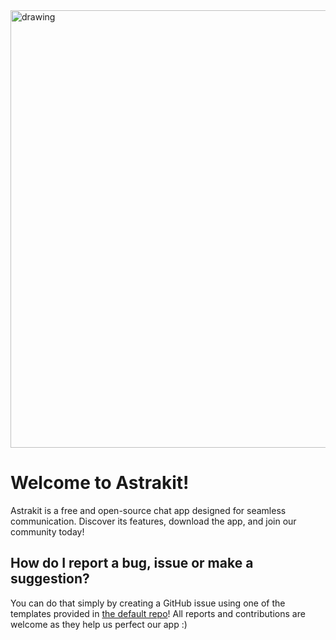<img src="https://astrakit.cc/src/images/banner.png" alt="drawing" width="700"/>

# Welcome to Astrakit!
Astrakit is a free and open-source chat app designed for seamless communication. Discover its features, download the app, and join our community today!

## How do I report a bug, issue or make a suggestion?
You can do that simply by creating a GitHub issue using one of the templates provided in [the default repo](https://github.com/astrakit/.github/issues)! All reports and contributions are welcome as they help us perfect our app :)
